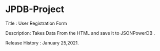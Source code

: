 # JPDB-Project
Title : User Registration Form

Description: Takes Data From the HTML and save it to JSONPowerDB .

Release History :
January 25,2021.

